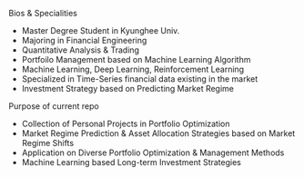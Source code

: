 Bios & Specialities 

- Master Degree Student in Kyunghee Univ. 
- Majoring in Financial Engineering 
- Quantitative Analysis & Trading 
- Portfoilo Management based on Machine Learning Algorithm 
- Machine Learning, Deep Learning, Reinforcement Learning 
- Specialized in Time-Series financial data existing in the market 
- Investment Strategy based on Predicting Market Regime

Purpose of current repo 

- Collection of Personal Projects in Portfolio Optimization
- Market Regime Prediction & Asset Allocation Strategies based on Market Regime Shifts 
- Application on Diverse Portfolio Optimization & Management Methods
- Machine Learning based Long-term Investment Strategies   
